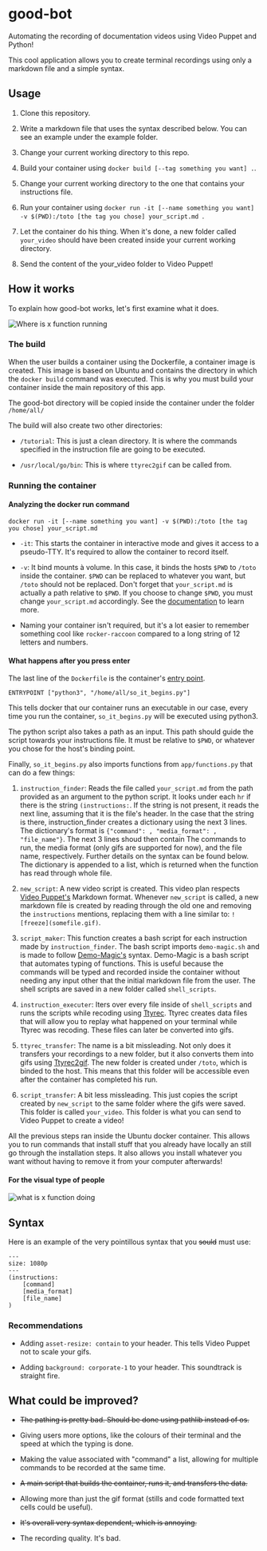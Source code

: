 # good-bot

Automating the recording of documentation videos using Video Puppet and Python!

This cool application allows you to create terminal recordings using only a markdown file and 
a simple syntax.

## Usage

1. Clone this repository.

2. Write a markdown file that uses the syntax described below. You can see an example under 
the example folder.

3. Change your current working directory to this repo.

4. Build your container using ```docker build [--tag something you want] .```.

5. Change your current working directory to the one that contains your instructions file.

6. Run your container using ```docker run -it [--name something you want] -v $(PWD):/toto [the tag you chose] your_script.md ```.

7. Let the container do his thing. When it's done, a new folder called ```your_video``` should have been created
inside your current working directory.

8. Send the content of the your_video folder to Video Puppet!

## How it works

To explain how good-bot works, let's first examine what it does.

![Where is x function running](https://docs.google.com/drawings/d/e/2PACX-1vSP3jd_BWWXzxL_WmsfMpxDAS5xrd2vLejp3PUAgnjejE_O5PDRzVk0lH8OzlZXcUZ6qVl_cfTcjxso/pub?w=960&h=720)

### The build

When the user builds a container using the Dockerfile, a container image is created. This 
image is based on Ubuntu and contains the directory in which the ```docker build``` command 
was executed. This is why you must build your container inside the main repository of this 
app.

The good-bot directory will be copied inside the container under the folder ```/home/all/```

The build will also create two other directories:

* ```/tutorial```: This is just a clean directory. It is where the commands specified in the 
instruction file are going to be executed.

* ```/usr/local/go/bin```: This is where ```ttyrec2gif``` can be called from.

### Running the container

####  Analyzing the docker run command

```docker run -it [--name something you want] -v $(PWD):/toto [the tag you chose] your_script.md ```

* ```-it```: This starts the container in interactive mode and gives it access to a pseudo-TTY. It's
required to allow the container to record itself.

* ```-v```: It bind mounts à volume. In this case, it binds the hosts ```$PWD``` to ```/toto``` inside
the container. ```$PWD``` can be replaced to whatever you want, but ```/toto``` should not be replaced.
Don't forget that ```your_script.md``` is actually a path relative to ```$PWD```. If you choose to change 
```$PWD```, you must change ```your_script.md``` accordingly. See the [documentation](https://docs.docker.com/storage/volumes/) to learn more.

* Naming your container isn't required, but it's a lot easier to remember something cool like 
```rocker-raccoon``` compared to a long string of 12 letters and numbers.

#### What happens after you press enter

The last line of the ```Dockerfile``` is the container's [entry point](https://docs.docker.com/engine/reference/builder/#entrypoint).

```ENTRYPOINT ["python3", "/home/all/so_it_begins.py"]```

This tells docker that our container runs an executable in our case, every time you run the container,
```so_it_begins.py``` will be executed using python3.

The python script also takes a path as an input. This path should guide the script towards your instructions 
file. It must be relative to ```$PWD```, or whatever you chose for the host's binding point.

Finally, ```so_it_begins.py``` also imports functions from ```app/functions.py``` that can do a 
few things:

1. ```instruction_finder```: Reads the file called ```your_script.md``` from 
the path provided as an argument to the python script. It looks under each ```hr``` if there is the string 
```(instructions:```. If the string is not present, it reads the next line, assuming that it 
is the file's header. In the case that the string  is there, instruction_finder creates 
a dictionary using the next 3 lines. The dictionary's format is 
```{"command": , "media_format": , "file_name"}```. The next 3 lines shoud then contain 
The commands to run, the media format (only gifs are supported for now), and the file name, 
respectively. Further details on the syntax can be found below. The dictionary is 
appended to a list, which is returned when the function has read through whole file.

2. ```new_script```: A new video script is created. This video plan respects 
[Video Puppet's](https://www.videopuppet.com/docs/format/) Markdown format. 
Whenever ```new_script``` is called, a new markdown file
is created by reading through the old one and removing the ```instructions``` mentions, 
replacing them with a line similar to: ```![freeze](somefile.gif)```.

3. ```script_maker```: This function creates a bash script for each instruction made by 
```instruction_finder```. The bash script imports ```demo-magic.sh``` and is made to follow 
[Demo-Magic's](https://github.com/paxtonhare/demo-magic) syntax. Demo-Magic is a bash script 
that automates typing of functions. This is useful because the commands will be typed 
and recorded inside the container without needing any input other that the initial 
markdown file from the user. The shell scripts are saved in a new folder called ```shell_scripts```.

4. ```instruction_executer```: Iters over every file inside of ```shell_scripts``` and 
runs the scripts while recoding using [Ttyrec](https://nethackwiki.com/wiki/Ttyrec). Ttyrec 
creates data files that will allow you to replay what happened on your terminal while Ttyrec 
was recoding. These files can later be converted into gifs.

5. ```ttyrec_transfer```: The name is a bit missleading. Not only does it transfers your recordings to a 
new folder, but it also converts them into gifs using [Ttyrec2gif](https://github.com/sugyan/ttyrec2gif). 
The new folder is created under ```/toto```, which is binded to the host. This means that this folder will 
be accessible even after the container has completed his run.

6. ```script_transfer```: A bit less missleading. This just copies the script created by ```new_script``` 
to the same folder where the gifs were saved. This folder is called ```your_video```. 
This folder is what you can send to Video Puppet to create a video!


All the previous steps ran inside the Ubuntu docker container. This allows you to run 
commands that install stuff that you already have locally an still go through the 
installation steps. It also allows you install whatever you want without having to remove it 
from your computer afterwards!

#### For the visual type of people

![what is x function doing](https://docs.google.com/drawings/d/e/2PACX-1vSL3QEHcWukD-dDqg4ml-wIuV_KK_kfjEA20drzrVLy_69L2QEt_znLHFbHITivdTqZHQhQKQBBfDHd/pub?w=960&h=720)


## Syntax

Here is an example of the very pointillous syntax that you ~~sould~~ must use:

```
---
size: 1080p
---
(instructions:
	[command]
	[media_format]
	[file_name]
)

```

### Recommendations

* Adding ```asset-resize: contain``` to your header. This tells Video Puppet not to scale your gifs.

* Adding ```background: corporate-1``` to your header. This soundtrack is straight fire.

## What could be improved?

* ~~The pathing is pretty bad. Should be done using pathlib instead of os.~~

* Giving users more options, like the colours of their terminal and the speed at which the 
typing is done.

* Making the value associated with "command" a list, allowing for multiple commands to be
recorded at the same time.

* ~~A main script that builds the container, runs it, and transfers the data.~~

* Allowing more than just the gif format (stills and code formatted text cells could be 
useful).

* ~~It's overall very syntax dependent, which is annoying.~~

* The recording quality. It's bad.
